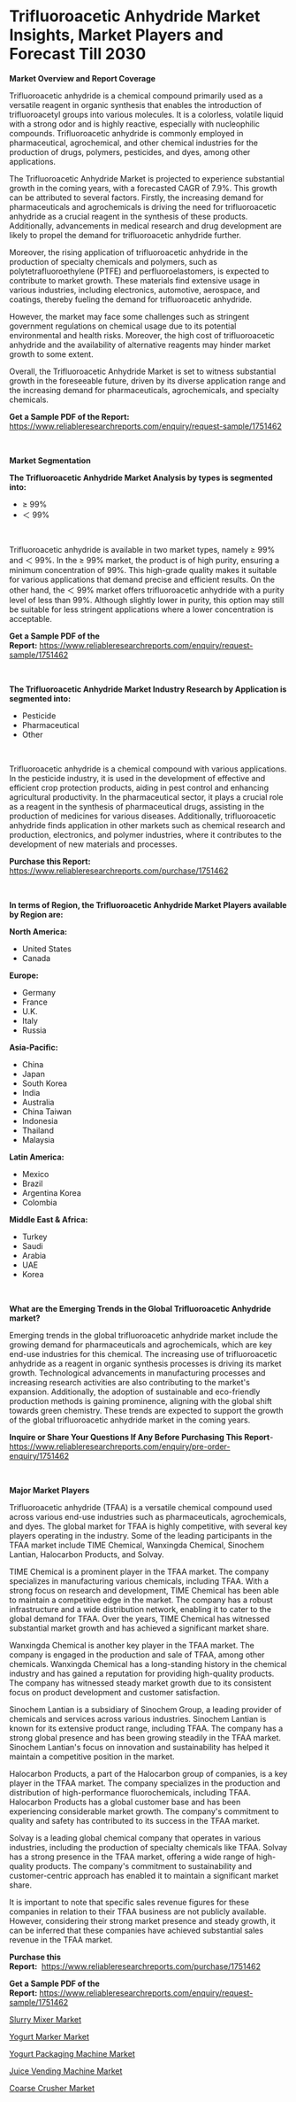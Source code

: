 <p><h1>Trifluoroacetic Anhydride Market Insights, Market Players and Forecast Till 2030</h1></p><p><strong>Market Overview and Report Coverage</strong></p>
<p><p>Trifluoroacetic anhydride is a chemical compound primarily used as a versatile reagent in organic synthesis that enables the introduction of trifluoroacetyl groups into various molecules. It is a colorless, volatile liquid with a strong odor and is highly reactive, especially with nucleophilic compounds. Trifluoroacetic anhydride is commonly employed in pharmaceutical, agrochemical, and other chemical industries for the production of drugs, polymers, pesticides, and dyes, among other applications.</p><p>The Trifluoroacetic Anhydride Market is projected to experience substantial growth in the coming years, with a forecasted CAGR of 7.9%. This growth can be attributed to several factors. Firstly, the increasing demand for pharmaceuticals and agrochemicals is driving the need for trifluoroacetic anhydride as a crucial reagent in the synthesis of these products. Additionally, advancements in medical research and drug development are likely to propel the demand for trifluoroacetic anhydride further.</p><p>Moreover, the rising application of trifluoroacetic anhydride in the production of specialty chemicals and polymers, such as polytetrafluoroethylene (PTFE) and perfluoroelastomers, is expected to contribute to market growth. These materials find extensive usage in various industries, including electronics, automotive, aerospace, and coatings, thereby fueling the demand for trifluoroacetic anhydride.</p><p>However, the market may face some challenges such as stringent government regulations on chemical usage due to its potential environmental and health risks. Moreover, the high cost of trifluoroacetic anhydride and the availability of alternative reagents may hinder market growth to some extent.</p><p>Overall, the Trifluoroacetic Anhydride Market is set to witness substantial growth in the foreseeable future, driven by its diverse application range and the increasing demand for pharmaceuticals, agrochemicals, and specialty chemicals.</p></p>
<p><strong>Get a Sample PDF of the Report:</strong> <a href="https://www.reliableresearchreports.com/enquiry/request-sample/1751462">https://www.reliableresearchreports.com/enquiry/request-sample/1751462</a></p>
<p>&nbsp;</p>
<p><strong>Market Segmentation</strong></p>
<p><strong>The Trifluoroacetic Anhydride Market Analysis by types is segmented into:</strong></p>
<p><ul><li>≥ 99%</li><li>＜ 99%</li></ul></p>
<p>&nbsp;</p>
<p><p>Trifluoroacetic anhydride is available in two market types, namely ≥ 99% and ＜ 99%. In the ≥ 99% market, the product is of high purity, ensuring a minimum concentration of 99%. This high-grade quality makes it suitable for various applications that demand precise and efficient results. On the other hand, the ＜ 99% market offers trifluoroacetic anhydride with a purity level of less than 99%. Although slightly lower in purity, this option may still be suitable for less stringent applications where a lower concentration is acceptable.</p></p>
<p><strong>Get a Sample PDF of the Report:</strong>&nbsp;<a href="https://www.reliableresearchreports.com/enquiry/request-sample/1751462">https://www.reliableresearchreports.com/enquiry/request-sample/1751462</a></p>
<p>&nbsp;</p>
<p><strong>The Trifluoroacetic Anhydride Market Industry Research by Application is segmented into:</strong></p>
<p><ul><li>Pesticide</li><li>Pharmaceutical</li><li>Other</li></ul></p>
<p>&nbsp;</p>
<p><p>Trifluoroacetic anhydride is a chemical compound with various applications. In the pesticide industry, it is used in the development of effective and efficient crop protection products, aiding in pest control and enhancing agricultural productivity. In the pharmaceutical sector, it plays a crucial role as a reagent in the synthesis of pharmaceutical drugs, assisting in the production of medicines for various diseases. Additionally, trifluoroacetic anhydride finds application in other markets such as chemical research and production, electronics, and polymer industries, where it contributes to the development of new materials and processes.</p></p>
<p><strong>Purchase this Report:</strong>&nbsp; <a href="https://www.reliableresearchreports.com/purchase/1751462">https://www.reliableresearchreports.com/purchase/1751462</a></p>
<p>&nbsp;</p>
<p><strong>In terms of Region, the Trifluoroacetic Anhydride Market Players available by Region are:</strong></p>
<p>
    <p> <strong> North America: </strong>
        <ul>
            <li>United States</li>
            <li>Canada</li>
        </ul>
        </p> 
    <p> <strong> Europe: </strong>
        <ul>
            <li>Germany</li>
            <li>France</li>
            <li>U.K.</li>
            <li>Italy</li>
            <li>Russia</li>
        </ul>
        </p> 
    <p> <strong> Asia-Pacific: </strong>
        <ul>
            <li>China</li>
            <li>Japan</li>
            <li>South Korea</li>
            <li>India</li>
            <li>Australia</li>
            <li>China Taiwan</li>
            <li>Indonesia</li>
            <li>Thailand</li>
            <li>Malaysia</li>
        </ul>
        </p> 
    <p> <strong> Latin America: </strong>
        <ul>
            <li>Mexico</li>
            <li>Brazil</li>
            <li>Argentina Korea</li>
            <li>Colombia</li>
        </ul>
        </p> 
    <p> <strong> Middle East & Africa: </strong>
        <ul>
            <li>Turkey</li>
            <li>Saudi</li>
            <li>Arabia</li>
            <li>UAE</li>
            <li>Korea</li>
        </ul>
    </p>
    </p>
<p>&nbsp;</p>
<p><strong>What are the Emerging Trends in the Global Trifluoroacetic Anhydride market?</strong></p>
<p><p>Emerging trends in the global trifluoroacetic anhydride market include the growing demand for pharmaceuticals and agrochemicals, which are key end-use industries for this chemical. The increasing use of trifluoroacetic anhydride as a reagent in organic synthesis processes is driving its market growth. Technological advancements in manufacturing processes and increasing research activities are also contributing to the market's expansion. Additionally, the adoption of sustainable and eco-friendly production methods is gaining prominence, aligning with the global shift towards green chemistry. These trends are expected to support the growth of the global trifluoroacetic anhydride market in the coming years.</p></p>
<p><strong>Inquire or Share Your Questions If Any Before Purchasing This Report</strong>- <a href="https://www.reliableresearchreports.com/enquiry/pre-order-enquiry/1751462">https://www.reliableresearchreports.com/enquiry/pre-order-enquiry/1751462</a></p>
<p>&nbsp;</p>
<p><strong>Major Market Players</strong></p>
<p><p>Trifluoroacetic anhydride (TFAA) is a versatile chemical compound used across various end-use industries such as pharmaceuticals, agrochemicals, and dyes. The global market for TFAA is highly competitive, with several key players operating in the industry. Some of the leading participants in the TFAA market include TIME Chemical, Wanxingda Chemical, Sinochem Lantian, Halocarbon Products, and Solvay.</p><p>TIME Chemical is a prominent player in the TFAA market. The company specializes in manufacturing various chemicals, including TFAA. With a strong focus on research and development, TIME Chemical has been able to maintain a competitive edge in the market. The company has a robust infrastructure and a wide distribution network, enabling it to cater to the global demand for TFAA. Over the years, TIME Chemical has witnessed substantial market growth and has achieved a significant market share.</p><p>Wanxingda Chemical is another key player in the TFAA market. The company is engaged in the production and sale of TFAA, among other chemicals. Wanxingda Chemical has a long-standing history in the chemical industry and has gained a reputation for providing high-quality products. The company has witnessed steady market growth due to its consistent focus on product development and customer satisfaction.</p><p>Sinochem Lantian is a subsidiary of Sinochem Group, a leading provider of chemicals and services across various industries. Sinochem Lantian is known for its extensive product range, including TFAA. The company has a strong global presence and has been growing steadily in the TFAA market. Sinochem Lantian's focus on innovation and sustainability has helped it maintain a competitive position in the market.</p><p>Halocarbon Products, a part of the Halocarbon group of companies, is a key player in the TFAA market. The company specializes in the production and distribution of high-performance fluorochemicals, including TFAA. Halocarbon Products has a global customer base and has been experiencing considerable market growth. The company's commitment to quality and safety has contributed to its success in the TFAA market.</p><p>Solvay is a leading global chemical company that operates in various industries, including the production of specialty chemicals like TFAA. Solvay has a strong presence in the TFAA market, offering a wide range of high-quality products. The company's commitment to sustainability and customer-centric approach has enabled it to maintain a significant market share.</p><p>It is important to note that specific sales revenue figures for these companies in relation to their TFAA business are not publicly available. However, considering their strong market presence and steady growth, it can be inferred that these companies have achieved substantial sales revenue in the TFAA market.</p></p>
<p><strong>Purchase this Report:</strong>&nbsp;&nbsp;<a href="https://www.reliableresearchreports.com/purchase/1751462">https://www.reliableresearchreports.com/purchase/1751462</a></p>
<p></p>
<p><strong>Get a Sample PDF of the Report:</strong>&nbsp;<a href="https://www.reliableresearchreports.com/enquiry/request-sample/1751462">https://www.reliableresearchreports.com/enquiry/request-sample/1751462</a></p>
<p><p><a href="https://medium.com/@marvinhug741/slurry-mixer-market-competitive-analysis-market-trends-and-forecast-to-2030-d57e662b8ec2">Slurry Mixer Market</a></p><p><a href="https://medium.com/@moribenton733320/yogurt-marker-market-trends-and-market-analysis-forecasted-for-period-2023-2030-38facdda91c1">Yogurt Marker Market</a></p><p><a href="https://medium.com/@hugthess010/yogurt-packaging-machine-market-the-key-to-successful-business-strategy-forecast-till-2030-6041862af9b2">Yogurt Packaging Machine Market</a></p><p><a href="https://medium.com/@jerez43343/juice-vending-machine-market-insight-market-trends-growth-forecasted-from-2023-to-2030-af262ab714e5">Juice Vending Machine Market</a></p><p><a href="https://medium.com/@thesjenney10210/coarse-crusher-nbsp-market-focuses-on-market-share-size-and-projected-forecast-till-2030-5edc22795593">Coarse Crusher Market</a></p></p>